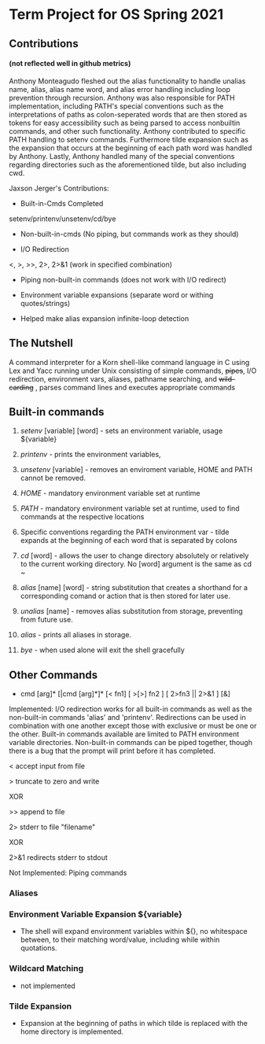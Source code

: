 
  

# Term Project for OS Spring 2021

## Contributions
#### (not reflected well in github metrics)
  

Anthony Monteagudo fleshed out the alias functionality to handle unalias name, alias, alias name word, and alias error handling including loop prevention through recursion. Anthony was also responsible for PATH implementation, including PATH's special conventions such as the interpretations of paths as colon-seperated words that are then stored as tokens for easy accessibility such as being parsed to access nonbuiltin commands, and other such functionality. Anthony contributed to specific PATH handling to setenv commands. Furthermore tilde expansion such as the expansion that occurs at the beginning of each path word was handled by Anthony. Lastly, Anthony handled many of the special conventions regarding directories such as the aforementioned tilde, but also including cwd.

  

Jaxson Jerger's Contributions:

- Built-in-Cmds Completed

setenv/printenv/unsetenv/cd/bye

- Non-built-in-cmds (No piping, but commands work as they should)

- I/O Redirection

<, >, >>, 2>, 2>&1 (work in specified combination)

- Piping non-built-in commands (does not work with  I/O redirect)

- Environment variable expansions (separate word or withing quotes/strings)

- Helped make alias expansion infinite-loop detection

## The Nutshell

A command interpreter for a Korn shell-like command language in C using Lex and Yacc running under Unix consisting of simple commands, ~~pipes~~, I/O redirection, environment vars, aliases, pathname searching, and ~~wild-carding~~ , parses command lines and executes appropriate commands

  

  

## Built-in commands

  

1. *setenv* \[variable] \[word] - sets an environment variable, usage ${variable}

2. *printenv* - prints the environment variables,

3. *unsetenv* \[variable] - removes an enviroment variable, HOME and PATH cannot be removed.

4. *HOME* - mandatory environment variable set at runtime

5. *PATH* - mandatory environment variable set at runtime, used to find commands at the respective locations

6. Specific conventions regarding the PATH environment var - tilde expands at the beginning of each word that is separated by colons

7. *cd* \[word] - allows the user to change directory absolutely or relatively to the current working directory. No [word] argument is the same as cd ~

8. *alias* \[name] \[word] - string substitution that creates a shorthand for a corresponding comand or action that is then stored for later use.

9. *unalias* \[name] - removes alias substitution from storage, preventing from future use.

10. *alias* - prints all aliases in storage.

11. *bye* - when used alone will exit the shell gracefully

  

  

## Other Commands

  

- cmd \[arg]\* \[|cmd \[arg]\*]\* \[< fn1] \[ >[>] fn2 ] \[ 2>fn3 || 2>&1 ] \[&]

Implemented: I/O redirection works for all built-in commands as well as the non-built-in commands 'alias' and 'printenv'. Redirections can be used in combination with one another except those with exclusive or must be one or the other. Built-in commands available are limited to PATH environment variable directories. Non-built-in commands can be piped together, though there is a bug that the prompt will print before it has completed.

  

\< accept input from file

  

\> truncate to zero and write

XOR

\>\> append to file

2\> stderr to file "filename"

XOR

2\>\&1 redirects stderr to stdout

Not Implemented: Piping commands

  

### Aliases

  

### Environment Variable Expansion ${variable}

  

- The shell will expand environment variables within ${}, no whitespace between, to their matching word/value, including while within quotations.

  

### Wildcard Matching

- not implemented

### Tilde Expansion

- Expansion at the beginning of paths in which tilde is replaced with the home directory is implemented.